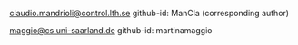 
claudio.mandrioli@control.lth.se
github-id: ManCla (corresponding author)

maggio@cs.uni-saarland.de
github-id: martinamaggio